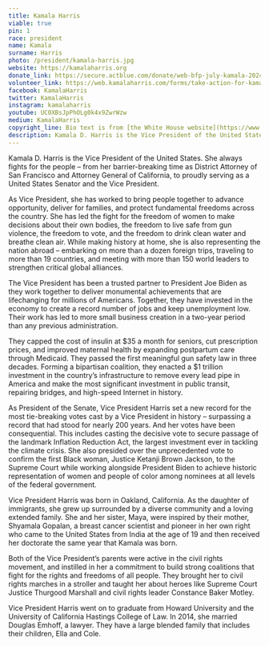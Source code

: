 ```yaml
---
title: Kamala Harris
viable: true
pin: 1
race: president
name: Kamala
surname: Harris
photo: /president/kamala-harris.jpg
website: https://kamalaharris.org
donate_link: https://secure.actblue.com/donate/web-bfp-july-kamala-2024
volunteer_link: https://web.kamalaharris.com/forms/take-action-for-kamala-harris/
facebook: KamalaHarris
twitter: KamalaHarris
instagram: kamalaharris
youtube: UC0XBsJpPhOLg0k4x9ZwrWzw
medium: KamalaHarris
copyright_line: Bio text is from [the White House website](https://www.whitehouse.gov/administration/vice-president-harris/). Pursuant to federal law, government-produced materials appearing on the White House web site are not copyright protected.
description: Kamala D. Harris is the Vice President of the United States. She always fights for the people – from her barrier-breaking time as District Attorney of San Francisco and Attorney General of California, to proudly serving as a United States Senator and the Vice President.
---
```

Kamala D. Harris is the Vice President of the United States. She always fights for the people – from her barrier-breaking time as District Attorney of San Francisco and Attorney General of California, to proudly serving as a United States Senator and the Vice President.

As Vice President, she has worked to bring people together to advance opportunity, deliver for families, and protect fundamental freedoms across the country. She has led the fight for the freedom of women to make decisions about their own bodies, the freedom to live safe from gun violence, the freedom to vote, and the freedom to drink clean water and breathe clean air. While making history at home, she is also representing the nation abroad – embarking on more than a dozen foreign trips, traveling to more than 19 countries, and meeting with more than 150 world leaders to strengthen critical global alliances.

The Vice President has been a trusted partner to President Joe Biden as they work together to deliver monumental achievements that are lifechanging for millions of Americans. Together, they have invested in the economy to create a record number of jobs and keep unemployment low. Their work has led to more small business creation in a two-year period than any previous administration.

They capped the cost of insulin at $35 a month for seniors, cut prescription prices, and improved maternal health by expanding postpartum care through Medicaid. They passed the first meaningful gun safety law in three decades. Forming a bipartisan coalition, they enacted a $1 trillion investment in the country’s infrastructure to remove every lead pipe in America and make the most significant investment in public transit, repairing bridges, and high-speed Internet in history.

As President of the Senate, Vice President Harris set a new record for the most tie-breaking votes cast by a Vice President in history – surpassing a record that had stood for nearly 200 years. And her votes have been consequential. This includes casting the decisive vote to secure passage of the landmark Inflation Reduction Act, the largest investment ever in tackling the climate crisis. She also presided over the unprecedented vote to confirm the first Black woman, Justice Ketanji Brown Jackson, to the Supreme Court while working alongside President Biden to achieve historic representation of women and people of color among nominees at all levels of the federal government.

Vice President Harris was born in Oakland, California. As the daughter of immigrants, she grew up surrounded by a diverse community and a loving extended family. She and her sister, Maya, were inspired by their mother, Shyamala Gopalan, a breast cancer scientist and pioneer in her own right who came to the United States from India at the age of 19 and then received her doctorate the same year that Kamala was born.

Both of the Vice President’s parents were active in the civil rights movement, and instilled in her a commitment to build strong coalitions that fight for the rights and freedoms of all people. They brought her to civil rights marches in a stroller and taught her about heroes like Supreme Court Justice Thurgood Marshall and civil rights leader Constance Baker Motley.

Vice President Harris went on to graduate from Howard University and the University of California Hastings College of Law. In 2014, she married Douglas Emhoff, a lawyer. They have a large blended family that includes their children, Ella and Cole.

